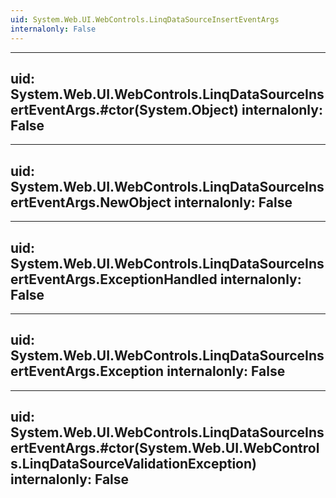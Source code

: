 ```yaml
---
uid: System.Web.UI.WebControls.LinqDataSourceInsertEventArgs
internalonly: False
---
```


---
uid: System.Web.UI.WebControls.LinqDataSourceInsertEventArgs.#ctor(System.Object)
internalonly: False
---

---
uid: System.Web.UI.WebControls.LinqDataSourceInsertEventArgs.NewObject
internalonly: False
---

---
uid: System.Web.UI.WebControls.LinqDataSourceInsertEventArgs.ExceptionHandled
internalonly: False
---

---
uid: System.Web.UI.WebControls.LinqDataSourceInsertEventArgs.Exception
internalonly: False
---

---
uid: System.Web.UI.WebControls.LinqDataSourceInsertEventArgs.#ctor(System.Web.UI.WebControls.LinqDataSourceValidationException)
internalonly: False
---

